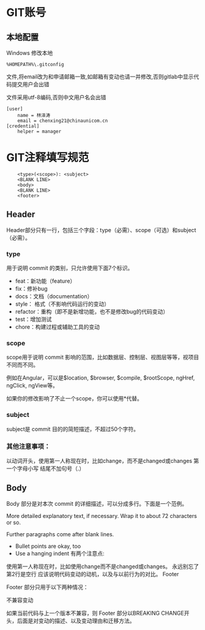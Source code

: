 # GIT账号


## 本地配置

Windows
修改本地

	%HOMEPATH%\.gitconfig
	
文件,将email改为和申请邮箱一致,如邮箱有变动也请一并修改,否则gitlab中显示代码提交用户会出错

文件采用utf-8编码,否则中文用户名会出错

````
[user]
	name = 林泽涛
	email = chenxing21@chinaunicom.cn
[credential]
	helper = manager
````
# GIT注释填写规范

```
    <type>(<scope>): <subject>
    <BLANK LINE>
    <body>
    <BLANK LINE>
    <footer>
````

## Header

Header部分只有一行，包括三个字段：type（必需）、scope（可选）和subject（必需）。

### type

用于说明 commit 的类别，只允许使用下面7个标识。

- feat：新功能（feature）
- fix：修补bug
- docs：文档（documentation）
- style： 格式（不影响代码运行的变动）
- refactor：重构（即不是新增功能，也不是修改bug的代码变动）
- test：增加测试
- chore：构建过程或辅助工具的变动

### scope

scope用于说明 commit 影响的范围，比如数据层、控制层、视图层等等，视项目不同而不同。

例如在Angular，可以是$location, $browser, $compile, $rootScope, ngHref, ngClick, ngView等。

如果你的修改影响了不止一个scope，你可以使用*代替。

### subject

subject是 commit 目的的简短描述，不超过50个字符。

### 其他注意事项：

以动词开头，使用第一人称现在时，比如change，而不是changed或changes
第一个字母小写
结尾不加句号（.）

## Body

Body 部分是对本次 commit 的详细描述，可以分成多行。下面是一个范例。

More detailed explanatory text, if necessary.  Wrap it to 
about 72 characters or so. 

Further paragraphs come after blank lines.

- Bullet points are okay, too
- Use a hanging indent
有两个注意点:

使用第一人称现在时，比如使用change而不是changed或changes。
永远别忘了第2行是空行
应该说明代码变动的动机，以及与以前行为的对比。
Footer

Footer 部分只用于以下两种情况：

不兼容变动

如果当前代码与上一个版本不兼容，则 Footer 部分以BREAKING CHANGE开头，后面是对变动的描述、以及变动理由和迁移方法。